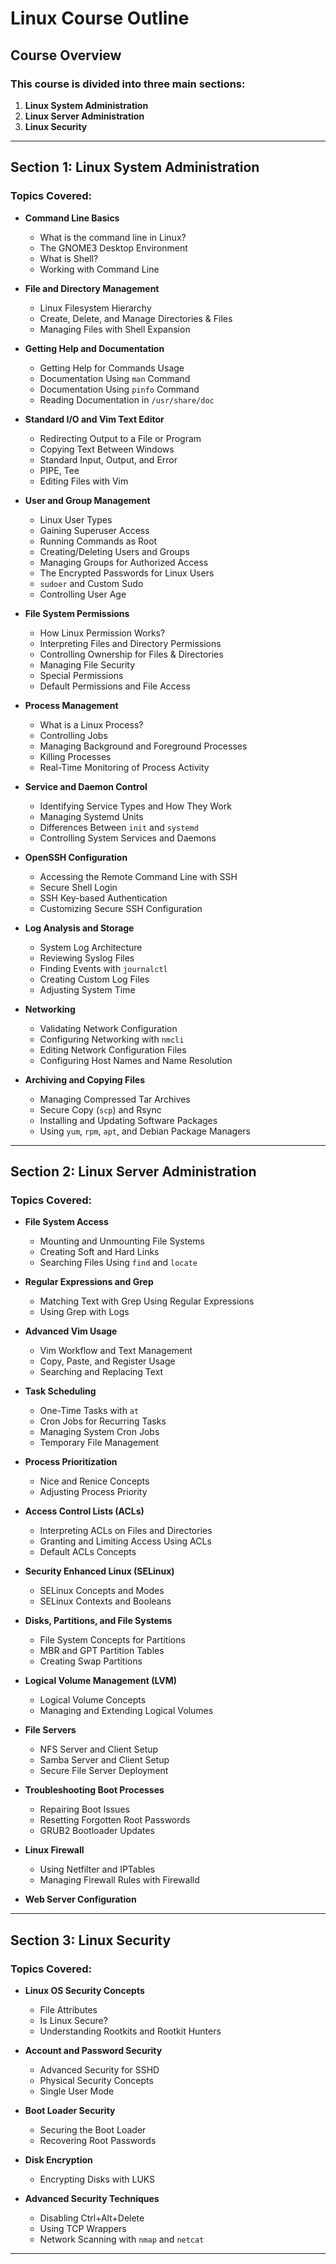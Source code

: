 # Linux Course Outline

## Course Overview

### This course is divided into three main sections:

1. **Linux System Administration**
2. **Linux Server Administration**
3. **Linux Security**

---

## Section 1: Linux System Administration

### Topics Covered:

- **Command Line Basics**
  - What is the command line in Linux?
  - The GNOME3 Desktop Environment
  - What is Shell?
  - Working with Command Line

- **File and Directory Management**
  - Linux Filesystem Hierarchy
  - Create, Delete, and Manage Directories & Files
  - Managing Files with Shell Expansion

- **Getting Help and Documentation**
  - Getting Help for Commands Usage
  - Documentation Using `man` Command
  - Documentation Using `pinfo` Command
  - Reading Documentation in `/usr/share/doc`

- **Standard I/O and Vim Text Editor**
  - Redirecting Output to a File or Program
  - Copying Text Between Windows
  - Standard Input, Output, and Error
  - PIPE, Tee
  - Editing Files with Vim

- **User and Group Management**
  - Linux User Types
  - Gaining Superuser Access
  - Running Commands as Root
  - Creating/Deleting Users and Groups
  - Managing Groups for Authorized Access
  - The Encrypted Passwords for Linux Users
  - `sudoer` and Custom Sudo
  - Controlling User Age

- **File System Permissions**
  - How Linux Permission Works?
  - Interpreting Files and Directory Permissions
  - Controlling Ownership for Files & Directories
  - Managing File Security
  - Special Permissions
  - Default Permissions and File Access

- **Process Management**
  - What is a Linux Process?
  - Controlling Jobs
  - Managing Background and Foreground Processes
  - Killing Processes
  - Real-Time Monitoring of Process Activity

- **Service and Daemon Control**
  - Identifying Service Types and How They Work
  - Managing Systemd Units
  - Differences Between `init` and `systemd`
  - Controlling System Services and Daemons

- **OpenSSH Configuration**
  - Accessing the Remote Command Line with SSH
  - Secure Shell Login
  - SSH Key-based Authentication
  - Customizing Secure SSH Configuration

- **Log Analysis and Storage**
  - System Log Architecture
  - Reviewing Syslog Files
  - Finding Events with `journalctl`
  - Creating Custom Log Files
  - Adjusting System Time

- **Networking**
  - Validating Network Configuration
  - Configuring Networking with `nmcli`
  - Editing Network Configuration Files
  - Configuring Host Names and Name Resolution

- **Archiving and Copying Files**
  - Managing Compressed Tar Archives
  - Secure Copy (`scp`) and Rsync
  - Installing and Updating Software Packages
  - Using `yum`, `rpm`, `apt`, and Debian Package Managers

---

## Section 2: Linux Server Administration

### Topics Covered:

- **File System Access**
  - Mounting and Unmounting File Systems
  - Creating Soft and Hard Links
  - Searching Files Using `find` and `locate`

- **Regular Expressions and Grep**
  - Matching Text with Grep Using Regular Expressions
  - Using Grep with Logs

- **Advanced Vim Usage**
  - Vim Workflow and Text Management
  - Copy, Paste, and Register Usage
  - Searching and Replacing Text

- **Task Scheduling**
  - One-Time Tasks with `at`
  - Cron Jobs for Recurring Tasks
  - Managing System Cron Jobs
  - Temporary File Management

- **Process Prioritization**
  - Nice and Renice Concepts
  - Adjusting Process Priority

- **Access Control Lists (ACLs)**
  - Interpreting ACLs on Files and Directories
  - Granting and Limiting Access Using ACLs
  - Default ACLs Concepts

- **Security Enhanced Linux (SELinux)**
  - SELinux Concepts and Modes
  - SELinux Contexts and Booleans

- **Disks, Partitions, and File Systems**
  - File System Concepts for Partitions
  - MBR and GPT Partition Tables
  - Creating Swap Partitions

- **Logical Volume Management (LVM)**
  - Logical Volume Concepts
  - Managing and Extending Logical Volumes

- **File Servers**
  - NFS Server and Client Setup
  - Samba Server and Client Setup
  - Secure File Server Deployment

- **Troubleshooting Boot Processes**
  - Repairing Boot Issues
  - Resetting Forgotten Root Passwords
  - GRUB2 Bootloader Updates

- **Linux Firewall**
  - Using Netfilter and IPTables
  - Managing Firewall Rules with Firewalld

- **Web Server Configuration**

---

## Section 3: Linux Security

### Topics Covered:

- **Linux OS Security Concepts**
  - File Attributes
  - Is Linux Secure?
  - Understanding Rootkits and Rootkit Hunters

- **Account and Password Security**
  - Advanced Security for SSHD
  - Physical Security Concepts
  - Single User Mode

- **Boot Loader Security**
  - Securing the Boot Loader
  - Recovering Root Passwords

- **Disk Encryption**
  - Encrypting Disks with LUKS

- **Advanced Security Techniques**
  - Disabling Ctrl+Alt+Delete
  - Using TCP Wrappers
  - Network Scanning with `nmap` and `netcat`

---
